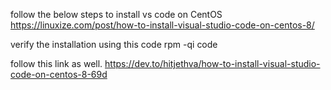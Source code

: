 follow the below steps to install vs code on CentOS
https://linuxize.com/post/how-to-install-visual-studio-code-on-centos-8/


verify the installation using this code
rpm -qi code

follow this link as well.
https://dev.to/hitjethva/how-to-install-visual-studio-code-on-centos-8-69d

